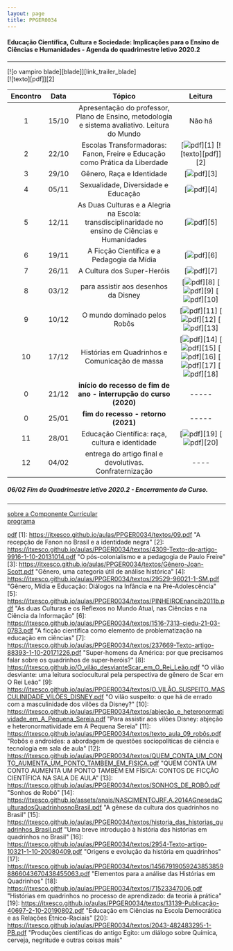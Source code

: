 ```yaml
---
layout: page
title: PPGER0034
---
```

#### Educação Científica, Cultura e Sociedade: Implicações para o Ensino de Ciências e Humanidades - Agenda do quadrimestre letivo 2020.2
---

[![o vampiro blade][blade]][link_trailer_blade]  
[![texto][pdf]][2]

| Encontro | Data  | Tópico | Leitura |
| :---: | --- | :---: | :---: |
| 1| 15/10	| Apresentação do professor, Plano de Ensino, metodologia e sistema avaliativo. Leitura do Mundo | Não há |
| 2| 22/10	| Escolas Transformadoras: Fanon, Freire e  Educação como Prática da Liberdade | [![pdf](/pages/icons16/pdf-icon.png)][1] [![texto][pdf]][2] |
| 3| 29/10	|	Gênero, Raça e Identidade  | [![pdf](/pages/icons16/pdf-icon.png)][3] |
| 4| 05/11	|	Sexualidade, Diversidade e Educação | [![pdf](/pages/icons16/pdf-icon.png)][4] |
| 5| 12/11	| As Duas Culturas e a Alegria na Escola: transdisciplinaridade no ensino de Ciências e Humanidades | [![pdf](/pages/icons16/pdf-icon.png)][5] |
| 6| 19/11	|	A Ficção Científica e a Pedagogia da Mídia | [![pdf](/pages/icons16/pdf-icon.png)][6] |
| 7| 26/11	|	A Cultura dos Super-Heróis | [![pdf](/pages/icons16/pdf-icon.png)][7] |
| 8| 03/12	|	para assistir aos desenhos da Disney  | [![pdf](/pages/icons16/pdf-icon.png)][8] [![pdf](/pages/icons16/pdf-icon.png)][9] [![pdf](/pages/icons16/pdf-icon.png)][10] |
| 9| 10/12	|	O mundo dominado pelos Robôs | [![pdf](/pages/icons16/pdf-icon.png)][11] [![pdf](/pages/icons16/pdf-icon.png)][12] [![pdf](/pages/icons16/pdf-icon.png)][13] |
| 10|17/12	|	 Histórias em Quadrinhos e Comunicação de massa| [![pdf](/pages/icons16/pdf-icon.png)][14] [![pdf](/pages/icons16/pdf-icon.png)][15] [![pdf](/pages/icons16/pdf-icon.png)][16] [![pdf](/pages/icons16/pdf-icon.png)][17] [![pdf](/pages/icons16/pdf-icon.png)][18] |
| 0 |21/12	| **início do recesso de fim de ano - interrupção do curso (2020)** | ----- |
| 0 |25/01 | **fim do recesso - retorno  (2021)** | ----- |
| 11|28/01	|	 Educação Científica: raça, cultura e identidade| [![pdf](/pages/icons16/pdf-icon.png)][19] [![pdf](/pages/icons16/pdf-icon.png)][20] |
| 12|04/02	|	 entrega do artigo  final e devolutivas. Confraternização  | ---- |

#####  06/02		Fim do Quadrimestre letivo 2020.2 - Encerramento do Curso.

---
[sobre a Componente Curricular](index.html)  
[programa](programa.html)

[pdf](https://itxesco.github.io/pages/icons16/pdf-icon.png)
[1]: https://itxesco.github.io/aulas/PPGER0034/textos/09.pdf "A recepção de Fanon no Brasil e a identidade negra"
[2]: https://itxesco.github.io/aulas/PPGER0034/textos/4309-Texto-do-artigo-9916-1-10-20131014.pdf "O pós-colonialismo e a pedagogia de Paulo Freire"
[3]: https://itxesco.github.io/aulas/PPGER0034/textos/Gênero-Joan-Scott.pdf "Gênero, uma categoria útil de análise histórica"
[4]: https://itxesco.github.io/aulas/PPGER0034/textos/29529-96021-1-SM.pdf "Gênero, Mídia e Educação: Diálogos na Infância e na Pré-Adolescência"
[5]: https://itxesco.github.io/aulas/PPGER0034/textos/PINHEIROEnancib2011b.pdf "As duas Culturas e os Reflexos no Mundo Atual, nas Ciências e na Ciência da Informação"
[6]: https://itxesco.github.io/aulas/PPGER0034/textos/1516-7313-ciedu-21-03-0783.pdf "A ficção científica como elemento de problematização na educação em ciências"
[7]: https://itxesco.github.io/aulas/PPGER0034/textos/237669-Texto-artigo-88393-1-10-20171226.pdf "Super-homens da América: por que precisamos falar sobre os quadrinhos de super-heróis?"
[8]: https://itxesco.github.io/O_vilão_desvianteScar_em_O_Rei_Leão.pdf "O vilão desviante: uma leitura sociocultural pela perspectiva de gênero de Scar em O Rei Leão"
[9]: https://itxesco.github.io/aulas/PPGER0034/textos/O_VILÃO_SUSPEITO_MASCULINIDADE_VILÕES_DISNEY.pdf "O vilão suspeito: o que há de errado com a masculinidade dos vilões da Disney?"
[10]: https://itxesco.github.io/aulas/PPGER0034/textos/abjeção_e_heteronormatividade_em_A_Pequena_Sereia.pdf "Para assistir aos vilões Disney: abjeção e heteronormatividade em A Pequena Sereia"
[11]: https://itxesco.github.io/aulas/PPGER0034/textos/texto_aula_09_robôs.pdf "Robôs e androides: a abordagem de questões sociopolíticas de ciência e tecnologia em sala de aula"
[12]: https://itxesco.github.io/aulas/PPGER0034/textos/QUEM_CONTA_UM_CONTO_AUMENTA_UM_PONTO_TAMBEM_EM_FISICA.pdf "QUEM CONTA UM CONTO AUMENTA UM PONTO TAMBÉM EM FÍSICA: CONTOS DE FICÇÃO CIENTÍFICA NA SALA DE AULA"
[13]: https://itxesco.github.io/aulas/PPGER0034/textos/SONHOS_DE_ROBÔ.pdf "Sonhos de Robô"
[14]: https://itxesco.github.io/assets/anais/NASCIMENTOJRF.A.2014AGnesedaCulturadosQuadrinhosnoBrasil.pdf "A gênese da cultura dos quadrinhos no Brasil"
[15]: https://itxesco.github.io/aulas/PPGER0034/textos/historia_das_historias_quadrinhos_Brasil.pdf "Uma breve introdução à história das histórias em quadrinhos no Brasil"
[16]: https://itxesco.github.io/aulas/PPGER0034/textos/2954-Texto-artigo-10321-1-10-20080409.pdf "Origens e evolução da história em quadrinhos"
[17]: https://itxesco.github.io/aulas/PPGER0034/textos/145679190592438538598866043670438455063.pdf "Elementos para a análise das Histórias em Quadrinhos"
[18]: https://itxesco.github.io/aulas/PPGER0034/textos/71523347006.pdf "Histórias em quadrinhos no processo de aprendizado: da teoria à prática"
[19]: https://itxesco.github.io/aulas/PPGER0034/textos/13139-Publicação-40697-2-10-20190802.pdf "Educação em Ciências na Escola Democrática e as Relações Étnico-Raciais"
[20]: https://itxesco.github.io/aulas/PPGER0034/textos/2043-482483295-1-PB.pdf "Produções científicas do antigo Egito: um diálogo sobre Química, cerveja, negritude e outras coisas mais"

